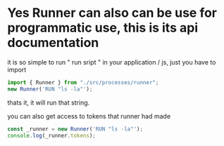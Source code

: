 # Yes Runner can also can be use for programmatic use, this is its api documentation

it is so simple to run " run sript " in your application / js,
just you have to import

```javascript
import { Runner } from "./src/processes/runner";
new Runner('RUN "ls -la"');
```

thats it, it will run that string.

you can also get access to tokens that runner had made

```javascript
const _runner = new Runner('RUN "ls -la"');
console.log(_runner.tokens);
```
